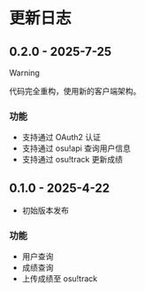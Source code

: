 # 更新日志

## 0.2.0 - 2025-7-25
> [!WARNING]
>
> 代码完全重构，使用新的客户端架构。

### 功能
- 支持通过 OAuth2 认证
- 支持通过 osu!api 查询用户信息
- 支持通过 osu!track 更新成绩

## 0.1.0 - 2025-4-22
- 初始版本发布

### 功能
- 用户查询
- 成绩查询
- 上传成绩至 osu!track